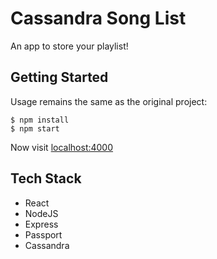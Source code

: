 # Cassandra Song List

An app to store your playlist!

## Getting Started

Usage remains the same as the original project:

```
$ npm install
$ npm start
```

Now visit [localhost:4000](http://localhost:4000/)

## Tech Stack
- React
- NodeJS
- Express
- Passport
- Cassandra
